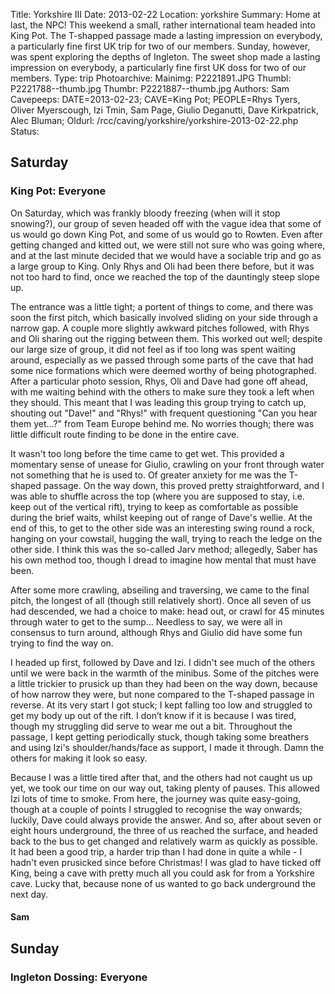 Title: Yorkshire III
Date: 2013-02-22
Location: yorkshire
Summary: Home at last, the NPC! This weekend a small, rather international team headed into King Pot. The T-shapped passage made a lasting impression on everybody, a particularly fine first UK trip for two of our members. Sunday, however, was spent exploring the depths of Ingleton. The sweet shop made a lasting impression on everybody, a particularly fine first UK doss for two of our members.
Type: trip
Photoarchive:
Mainimg: P2221891.JPG
Thumbl: P2221788--thumb.jpg
Thumbr: P2221887--thumb.jpg
Authors: Sam
Cavepeeps: DATE=2013-02-23; CAVE=King Pot; PEOPLE=Rhys Tyers, Oliver Myerscough, Izi Tmin, Sam Page, Giulio Deganutti, Dave Kirkpatrick, Alec Bluman;
Oldurl: /rcc/caving/yorkshire/yorkshire-2013-02-22.php
Status:

##  Saturday

###  King Pot: Everyone

On Saturday, which was frankly bloody freezing (when will it stop snowing?), our group of seven headed off with the vague idea that some of us would go down King Pot, and some of us would go to Rowten. Even after getting changed and kitted out, we were still not sure who was going where, and at the last minute decided that we would have a sociable trip and go as a large group to King. Only Rhys and Oli had been there before, but it was not too hard to find, once we reached the top of the dauntingly steep slope up.

The entrance was a little tight; a portent of things to come, and there was soon the first pitch, which basically involved sliding on your side through a narrow gap. A couple more slightly awkward pitches followed, with Rhys and Oli sharing out the rigging between them. This worked out well; despite our large size of group, it did not feel as if too long was spent waiting around, especially as we passed through some parts of the cave that had some nice formations which were deemed worthy of being photographed. After a particular photo session, Rhys, Oli and Dave had gone off ahead, with me waiting behind with the others to make sure they took a left when they should. This meant that I was leading this group trying to catch up, shouting out "Dave!" and "Rhys!" with frequent questioning "Can you hear them yet…?" from Team Europe behind me. No worries though; there was little difficult route finding to be done in the entire cave.

It wasn't too long before the time came to get wet. This provided a momentary sense of unease for Giulio, crawling on your front through water not something that he is used to. Of greater anxiety for me was the T-shaped passage. On the way down, this proved pretty straightforward, and I was able to shuffle across the top (where you are supposed to stay, i.e. keep out of the vertical rift), trying to keep as comfortable as possible during the brief waits, whilst keeping out of range of Dave's wellie. At the end of this, to get to the other side was an interesting swing round a rock, hanging on your cowstail, hugging the wall, trying to reach the ledge on the other side. I think this was the so-called Jarv method; allegedly, Saber has his own method too, though I dread to imagine how mental that must have been.

After some more crawling, abseiling and traversing, we came to the final pitch, the longest of all (though still relatively short). Once all seven of us had descended, we had a choice to make: head out, or crawl for 45 minutes through water to get to the sump... Needless to say, we were all in consensus to turn around, although Rhys and Giulio did have some fun trying to find the way on.

I headed up first, followed by Dave and Izi. I didn't see much of the others until we were back in the warmth of the minibus. Some of the pitches were a little trickier to prusick up than they had been on the way down, because of how narrow they were, but none compared to the T-shaped passage in reverse. At its very start I got stuck; I kept falling too low and struggled to get my body up out of the rift. I don’t know if it is because I was tired, though my struggling did serve to wear me out a bit. Throughout the passage, I kept getting periodically stuck, though taking some breathers and using Izi's shoulder/hands/face as support, I made it through. Damn the others for making it look so easy.

Because I was a little tired after that, and the others had not caught us up yet, we took our time on our way out, taking plenty of pauses. This allowed Izi lots of time to smoke. From here, the journey was quite easy-going, though at a couple of points I struggled to recognise the way onwards; luckily, Dave could always provide the answer. And so, after about seven or eight hours underground, the three of us reached the surface, and headed back to the bus to get changed and relatively warm as quickly as possible. It had been a good trip, a harder trip than I had done in quite a while - I hadn't even prusicked since before Christmas! I was glad to have ticked off King, being a cave with pretty much all you could ask for from a Yorkshire cave. Lucky that, because none of us wanted to go back underground the next day.

####  Sam

##  Sunday

###  Ingleton Dossing: Everyone
